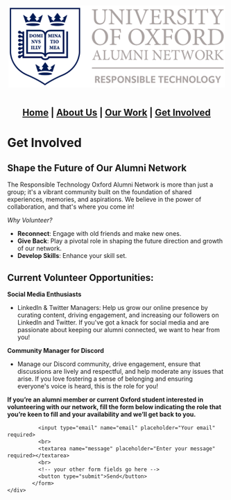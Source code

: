<div align="center">
  <img width="500" src="https://github.com/OxfordResponsibleTech/oxfordresponsibletech.github.io/blob/main/docs/assets/oxrt_logo.png?raw=true" alt="alternative text here" align="center">
</div>

<br>

<div align="center">
  <h2>
    <b>
      <a href="./index.html">Home</a> | <a href="./about-us.html">About Us</a> | <a href="./our-work.html">Our Work</a> | <a href="./get-involved.html">Get Involved</a>
    </b>
  </h2>
</div>



# Get Involved

## Shape the Future of Our Alumni Network
The Responsible Technology Oxford Alumni Network is more than just a group; it's a vibrant community built on the foundation of shared experiences, memories, and aspirations. We believe in the power of collaboration, and that's where you come in!

_Why Volunteer?_
- __Reconnect__: Engage with old friends and make new ones.
- __Give Back__: Play a pivotal role in shaping the future direction and growth of our network.
- __Develop Skills__: Enhance your skill set.

## Current Volunteer Opportunities:
__Social Media Enthusiasts__
- LinkedIn & Twitter Managers: Help us grow our online presence by curating content, driving engagement, and increasing our followers on LinkedIn and Twitter. If you've got a knack for social media and are passionate about keeping our alumni connected, we want to hear from you!

__Community Manager for Discord__
- Manage our Discord community, drive engagement, ensure that discussions are lively and respectful, and help moderate any issues that arise. If you love fostering a sense of belonging and ensuring everyone's voice is heard, this is the role for you!

__If you’re an alumni member or current Oxford student interested in volunteering with our network, fill the form below indicating the role that you’re keen to fill and your availability and we’ll get back to you.__

<div id="contact">
<!--     <h2>Contact Us</h2> -->
    <div id="contact-form">
            <!-- (Formspree) modify this form HTML and place wherever you want your form -->
            <form
              action="https://formspree.io/f/xqkndwon"
              method="POST">
              
              <input type="email" name="email" placeholder="Your email" required>
              <br>
              <textarea name="message" placeholder="Enter your message" required></textarea>
              <br>
              <!-- your other form fields go here -->
              <button type="submit">Send</button>
            </form>
    </div>
</div>



<!--suppress github message-->
<script src="http://code.jquery.com/jquery-1.4.2.min.js"></script> <script> var x = document.getElementsByClassName("site-footer-credits"); setTimeout(() => { x[0].remove(); }, 10); </script>
